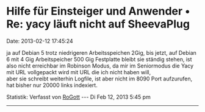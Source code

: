 Hilfe für Einsteiger und Anwender • Re: yacy läuft nicht auf SheevaPlug
=======================================================================

Date: 2013-02-12 17:45:24

ja auf Debian 5 trotz niedrigeren Arbeitsspeichen 2Gig, bis jetzt, auf
Debian 6 mit 4 Gig Arbeitspeicher 500 Gig Festplatte bleibt sie ständig
stehen, ist also nicht erreichbar im Robinson Modus, da mir im
Seniormodus die Yacy mit URL vollgepackt wird mit URL die ich nicht
haben will,\
aber sie schreibt weiterhin Logfile, ist aber nicht im 8090 Port
aufzurufen, hat bisher nur 20000 links indexiert.

Statistik: Verfasst von
[RoGott](http://forum.yacy-websuche.de/memberlist.php?mode=viewprofile&u=8821)
--- Di Feb 12, 2013 5:45 pm

------------------------------------------------------------------------
